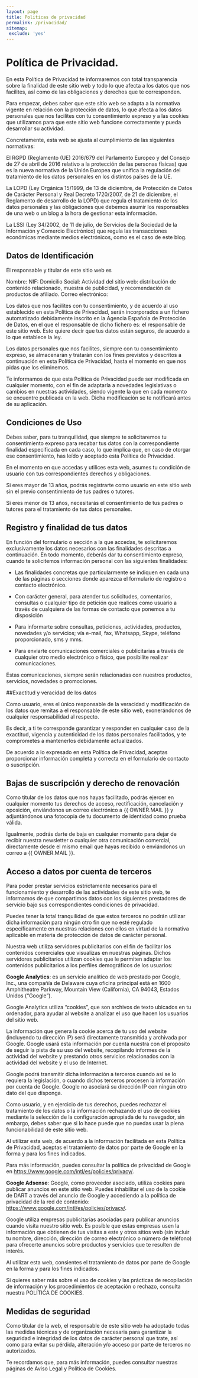 ```yaml
---
layout: page
title: Politicas de privacidad
permalink: /privacidad/
sitemap:
 exclude: 'yes'
---
```

 
# Política de Privacidad.
En esta Política de Privacidad te informaremos con total transparencia sobre la finalidad de este sitio web y todo lo que afecta a los datos que nos facilites, así como de las obligaciones y derechos que te corresponden.

Para empezar, debes saber que este sitio web se adapta a la normativa vigente en relación con la protección de datos, lo que afecta a los datos personales que nos facilites con tu consentimiento expreso y a las cookies que utilizamos para que este sitio web funcione correctamente y pueda desarrollar su actividad.

Concretamente, esta web se ajusta al cumplimiento de las siguientes normativas:

El RGPD (Reglamento (UE) 2016/679 del Parlamento Europeo y del Consejo de 27 de abril de 2016 relativo a la protección de las personas físicas) que es la nueva normativa de la Unión Europea que unifica la regulación del tratamiento de los datos personales en los distintos países de la UE.

La LOPD (Ley Orgánica 15/1999, de 13 de diciembre, de Protección de Datos de Carácter Personal y Real Decreto 1720/2007, de 21 de diciembre, el Reglamento de desarrollo de la LOPD) que regula el tratamiento de los datos personales y las obligaciones que debemos asumir los responsables de una web o un blog a la hora de gestionar esta información.

La LSSI (Ley 34/2002, de 11 de julio, de Servicios de la Sociedad de la Información y Comercio Electrónico) que regula las transacciones económicas mediante medios electrónicos, como es el caso de este blog.

## Datos de Identificación
El responsable y titular de este sitio web es

Nombre: 
NIF: 
Domicilio Social: 
Actividad del sitio web: distribución de contenido relacionado, muestra de publicidad, y recomendación de productos de afiliado.
Correo electrónico: 

Los datos que nos facilites con tu consentimiento, y de acuerdo al uso establecido en esta Política de Privacidad, serán incorporados a un fichero automatizado debidamente inscrito en la Agencia Española de Protección de Datos, en el que el responsable de dicho fichero es: el responsable de este sitio web. Esto quiere decir que tus datos están seguros, de acuerdo a lo que establece la ley.

Los datos personales que nos facilites, siempre con tu consentimiento expreso, se almacenarán y tratarán con los fines previstos y descritos a continuación en esta Política de Privacidad, hasta el momento en que nos pidas que los eliminemos.

Te informamos de que esta Política de Privacidad puede ser modificada en cualquier momento, con el fin de adaptarla a novedades legislativas o cambios en nuestras actividades, siendo vigente la que en cada momento se encuentre publicada en la web. Dicha modificación se te notificará antes de su aplicación.

## Condiciones de Uso

Debes saber, para tu tranquilidad, que siempre te solicitaremos tu consentimiento expreso para recabar tus datos con la correspondiente finalidad especificada en cada caso, lo que implica que, en caso de otorgar ese consentimiento, has leído y aceptado esta Política de Privacidad.

En el momento en que accedas y utilices esta web, asumes tu condición de usuario con tus correspondientes derechos y obligaciones.

Si eres mayor de 13 años, podrás registrarte como usuario en este sitio web sin el previo consentimiento de tus padres o tutores.

Si eres menor de 13 años, necesitarás el consentimiento de tus padres o tutores para el tratamiento de tus datos personales.

## Registro y finalidad de tus datos

En función del formulario o sección a la que accedas, te solicitaremos exclusivamente los datos necesarios con las finalidades descritas a continuación. En todo momento, deberás dar tu consentimiento expreso, cuando te solicitemos información personal con las siguientes finalidades:

 - Las finalidades concretas que particularmente se indiquen en cada una de las páginas o secciones donde aparezca el formulario de registro o contacto electrónico.

 - Con carácter general, para atender tus solicitudes, comentarios, consultas o cualquier tipo de petición que realices como usuario a través de cualquiera de las formas de contacto que ponemos a tu disposición

 - Para informarte sobre consultas, peticiones, actividades, productos, novedades y/o servicios; vía e-mail, fax, Whatsapp, Skype, teléfono proporcionado, sms y mms.

 - Para enviarte comunicaciones comerciales o publicitarias a través de cualquier otro medio electrónico o físico, que posibilite realizar comunicaciones.

Estas comunicaciones, siempre serán relacionadas con nuestros productos, servicios, novedades o promociones.

##Exactitud y veracidad de los datos

Como usuario, eres el único responsable de la veracidad y modificación de los datos que remitas a el responsable de este sitio web, exonerándonos de cualquier responsabilidad al respecto.

Es decir, a ti te corresponde garantizar y responder en cualquier caso de la exactitud, vigencia y autenticidad de los datos personales facilitados, y te comprometes a mantenerlos debidamente actualizados.

De acuerdo a lo expresado en esta Política de Privacidad, aceptas proporcionar información completa y correcta en el formulario de contacto o suscripción. 

## Bajas de suscripción y derecho de renovación
Como titular de los datos que nos hayas facilitado, podrás ejercer en cualquier momento tus derechos de acceso, rectificación, cancelación y oposición, enviándonos un correo electrónico a {{ OWNER.MAIL }} y adjuntándonos una fotocopia de tu documento de identidad como prueba válida.

Igualmente, podrás darte de baja en cualquier momento para dejar de recibir nuestra newsletter o cualquier otra comunicación comercial, directamente desde el mismo email que hayas recibido o enviándonos un correo a {{ OWNER.MAIL }}.

## Acceso a datos por cuenta de terceros

Para poder prestar servicios estrictamente necesarios para el funcionamiento y desarrollo de las actividades de este sitio web, te informamos de que compartimos datos con los siguientes prestadores de servicio bajo sus correspondientes condiciones de privacidad.

Puedes tener la total tranquilidad de que estos terceros no podrán utilizar dicha información para ningún otro fin que no esté regulado específicamente en nuestras relaciones con ellos en virtud de la normativa aplicable en materia de protección de datos de carácter personal.

Nuestra web utiliza servidores publicitarios con el fin de facilitar los contenidos comerciales que visualizas en nuestras páginas. Dichos servidores publicitarios utilizan cookies que le permiten adaptar los contenidos publicitarios a los perfiles demográficos de los usuarios:


**Google Analytics**: es un servicio analítico de web prestado por Google, Inc., una compañía de Delaware cuya oficina principal está en 1600 Amphitheatre Parkway, Mountain View (California), CA 94043, Estados Unidos (“Google”).

Google Analytics utiliza “cookies”, que son archivos de texto ubicados en tu ordenador, para ayudar al website a analizar el uso que hacen los usuarios del sitio web.

La información que genera la cookie acerca de tu uso del website (incluyendo tu dirección IP) será directamente transmitida y archivada por Google. Google usará esta información por cuenta nuestra con el propósito de seguir la pista de su uso del website, recopilando informes de la actividad del website y prestando otros servicios relacionados con la actividad del website y el uso de Internet.

Google podrá transmitir dicha información a terceros cuando así se lo requiera la legislación, o cuando dichos terceros procesen la información por cuenta de Google. Google no asociará su dirección IP con ningún otro dato del que disponga.

Como usuario, y en ejercicio de tus derechos, puedes rechazar el tratamiento de los datos o la información rechazando el uso de cookies mediante la selección de la configuración apropiada de tu navegador, sin embargo, debes saber que si lo hace puede que no puedas usar la plena funcionabilidad de este sitio web.

Al utilizar esta web, de acuerdo a la información facilitada en esta Política de Privacidad, aceptas el tratamiento de datos por parte de Google en la forma y para los fines indicados. 

Para más información, puedes consultar la política de privacidad de Google en https://www.google.com/intl/es/policies/privacy/.

**Google Adsense**: Google, como proveedor asociado, utiliza cookies para publicar anuncios en este sitio web. Puedes inhabilitar el uso de la cookie de DART a través del anuncio de Google y accediendo a la política de privacidad de la red de contenido: https://www.google.com/intl/es/policies/privacy/.

Google utiliza empresas publicitarias asociadas para publicar anuncios cuando visita nuestro sitio web. Es posible que estas empresas usen la información que obtienen de tus visitas a este y otros sitios web (sin incluir tu nombre, dirección, dirección de correo electrónico o número de teléfono) para ofrecerte anuncios sobre productos y servicios que te resulten de interés.  

Al utilizar esta web, consientes el tratamiento de datos por parte de Google en la forma y para los fines indicados.

Si quieres saber más sobre el uso de cookies y las prácticas de recopilación de información y los procedimientos de aceptación o rechazo, consulta nuestra POLÍTICA DE COOKIES.

## Medidas de seguridad

Como titular de la web, el responsable de este sitio web ha adoptado todas las medidas técnicas y de organización necesaria para garantizar la seguridad e integridad de los datos de carácter personal que trate, así como para evitar su pérdida, alteración y/o acceso por parte de terceros no autorizados. 

Te recordamos que, para más información, puedes consultar nuestras páginas de Aviso Legal y Política de Cookies.

